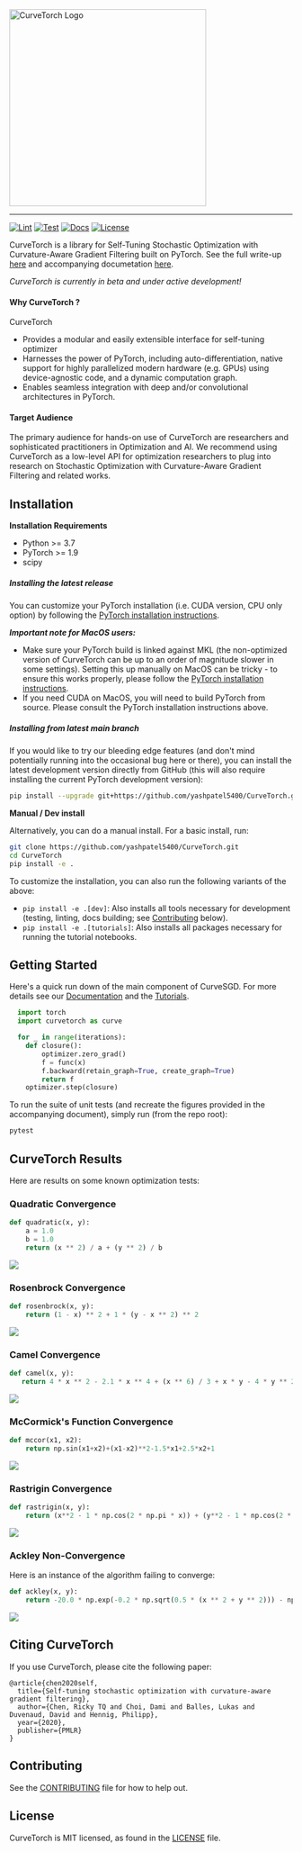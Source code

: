 <img width="350" src="curvetorch_logo_lockup.png" alt="CurveTorch Logo" />

<hr/>

[![Lint](https://github.com/yashpatel5400/CurveTorch/workflows/Lint/badge.svg)](https://github.com/yashpatel5400/CurveTorch/actions?query=workflow%3ALint)
[![Test](https://github.com/yashpatel5400/CurveTorch/workflows/Test/badge.svg)](https://github.com/yashpatel5400/CurveTorch/actions?query=workflow%3ATest)
[![Docs](https://github.com/yashpatel5400/CurveTorch/workflows/Docs/badge.svg)](https://github.com/yashpatel5400/CurveTorch/actions?query=workflow%3ADocs)
[![License](https://img.shields.io/badge/license-MIT-green.svg)](LICENSE)


CurveTorch is a library for Self-Tuning Stochastic Optimization with
Curvature-Aware Gradient Filtering built on PyTorch. See the full
write-up [here](results/STATS_606__Self_Tuning_Stochastic_Optimization_with_Curvature_Aware.pdf) and
accompanying documetation [here](http://curvetorch.herokuapp.com/).

*CurveTorch is currently in beta and under active development!*


#### Why CurveTorch ?
CurveTorch
* Provides a modular and easily extensible interface for self-tuning optimizer
* Harnesses the power of PyTorch, including auto-differentiation, native support
  for highly parallelized modern hardware (e.g. GPUs) using device-agnostic code,
  and a dynamic computation graph.
* Enables seamless integration with deep and/or convolutional architectures in PyTorch.


#### Target Audience

The primary audience for hands-on use of CurveTorch are researchers and
sophisticated practitioners in Optimization and AI.
We recommend using CurveTorch as a low-level API for optimization researchers to 
plug into research on Stochastic Optimization with Curvature-Aware Gradient Filtering
and related works.

## Installation

**Installation Requirements**
- Python >= 3.7
- PyTorch >= 1.9
- scipy


##### Installing the latest release

You can customize your PyTorch installation (i.e. CUDA version, CPU only option)
by following the [PyTorch installation instructions](https://pytorch.org/get-started/locally/).

***Important note for MacOS users:***
* Make sure your PyTorch build is linked against MKL (the non-optimized version
  of CurveTorch can be up to an order of magnitude slower in some settings).
  Setting this up manually on MacOS can be tricky - to ensure this works properly,
  please follow the [PyTorch installation instructions](https://pytorch.org/get-started/locally/).
* If you need CUDA on MacOS, you will need to build PyTorch from source. Please
  consult the PyTorch installation instructions above.


##### Installing from latest main branch

If you would like to try our bleeding edge features (and don't mind potentially
running into the occasional bug here or there), you can install the latest
development version directly from GitHub (this will also require installing
the current PyTorch development version):
```bash
pip install --upgrade git+https://github.com/yashpatel5400/CurveTorch.git
```

**Manual / Dev install**

Alternatively, you can do a manual install. For a basic install, run:
```bash
git clone https://github.com/yashpatel5400/CurveTorch.git
cd CurveTorch
pip install -e .
```

To customize the installation, you can also run the following variants of the
above:
* `pip install -e .[dev]`: Also installs all tools necessary for development
  (testing, linting, docs building; see [Contributing](#contributing) below).
* `pip install -e .[tutorials]`: Also installs all packages necessary for running the tutorial notebooks.


## Getting Started

Here's a quick run down of the main component of CurveSGD.
For more details see our [Documentation](https://CurveTorch.org/docs/introduction) and the
[Tutorials](https://CurveTorch.org/tutorials).

```python
  import torch
  import curvetorch as curve

  for _ in range(iterations):
    def closure():
        optimizer.zero_grad()
        f = func(x)
        f.backward(retain_graph=True, create_graph=True)
        return f
    optimizer.step(closure)
  ```

To run the suite of unit tests (and recreate the figures provided in the accompanying document), simply run (from the repo root):

```python
pytest
```


## CurveTorch Results

Here are results on some known optimization tests:

### Quadratic Convergence
```python
def quadratic(x, y):
    a = 1.0
    b = 1.0
    return (x ** 2) / a + (y ** 2) / b
```
![](results/quadratic.png)


### Rosenbrock Convergence
```python
def rosenbrock(x, y):
    return (1 - x) ** 2 + 1 * (y - x ** 2) ** 2
```
![](results/rosenbrock.png)


### Camel Convergence
```python
def camel(x, y): 
   return 4 * x ** 2 - 2.1 * x ** 4 + (x ** 6) / 3 + x * y - 4 * y ** 2 + 4 * y ** 4
```
![](results/camel.png)


### McCormick's Function Convergence
```python
def mccor(x1, x2):
    return np.sin(x1+x2)+(x1-x2)**2-1.5*x1+2.5*x2+1
```
![](results/rastringin.png)


### Rastrigin Convergence
```python
def rastrigin(x, y):
    return (x**2 - 1 * np.cos(2 * np.pi * x)) + (y**2 - 1 * np.cos(2 * np.pi * y)) + 2
```
![](results/mccormick.png)


### Ackley Non-Convergence
Here is an instance of the algorithm failing to converge:
```python
def ackley(x, y):
    return -20.0 * np.exp(-0.2 * np.sqrt(0.5 * (x ** 2 + y ** 2))) - np.exp(0.5 * (np.cos(2 * np.pi * x)+np.cos(2 * np.pi * y))) + np.e + 20
```
![](results/ackley.png)


## Citing CurveTorch

If you use CurveTorch, please cite the following paper:

```
@article{chen2020self,
  title={Self-tuning stochastic optimization with curvature-aware gradient filtering},
  author={Chen, Ricky TQ and Choi, Dami and Balles, Lukas and Duvenaud, David and Hennig, Philipp},
  year={2020},
  publisher={PMLR}
}
```


## Contributing
See the [CONTRIBUTING](CONTRIBUTING.md) file for how to help out.


## License
CurveTorch is MIT licensed, as found in the [LICENSE](LICENSE) file.
